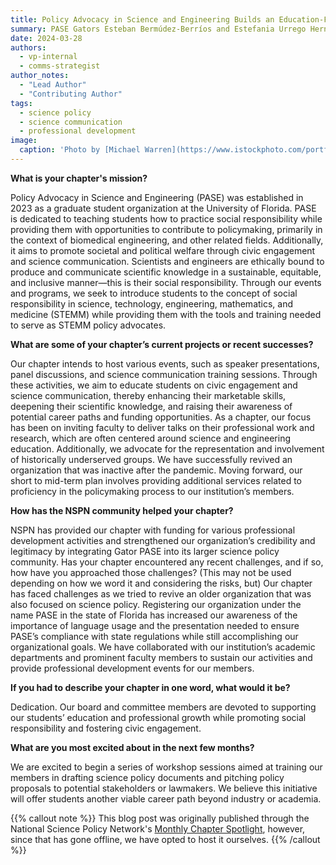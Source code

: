```yaml
---
title: Policy Advocacy in Science and Engineering Builds an Education-Focused Community as a New NSPN Chapter
summary: PASE Gators Esteban Bermúdez-Berríos and Estefania Urrego Hernández were interviewed about our work by NSPN writer Meredith Schmehl!
date: 2024-03-28
authors:
  - vp-internal
  - comms-strategist
author_notes:
  - "Lead Author"
  - "Contributing Author"
tags:
  - science policy
  - science communication
  - professional development
image:
  caption: 'Photo by [Michael Warren](https://www.istockphoto.com/portfolio/MichaelWarrenPix?mediatype=photography)'
---
```


**What is your chapter's mission?**

Policy Advocacy in Science and Engineering (PASE) was established in 2023 as a graduate student organization at the University of Florida. PASE is dedicated to teaching students how to practice social responsibility while providing them with opportunities to contribute to policymaking, primarily in the context of biomedical engineering, and other related fields. Additionally, it aims to promote societal and political welfare through civic engagement and science communication. Scientists and engineers are ethically bound to produce and communicate scientific knowledge in a sustainable, equitable, and inclusive manner—this is their social responsibility. Through our events and programs, we seek to introduce students to the concept of social responsibility in science, technology, engineering, mathematics, and medicine (STEMM) while providing them with the tools and training needed to serve as STEMM policy advocates.

**What are some of your chapter’s current projects or recent successes?**

Our chapter intends to host various events, such as speaker presentations, panel discussions, and science communication training sessions. Through these activities, we aim to educate students on civic engagement and science communication, thereby enhancing their marketable skills, deepening their scientific knowledge, and raising their awareness of potential career paths and funding opportunities. As a chapter, our focus has been on inviting faculty to deliver talks on their professional work and research, which are often centered around science and engineering education. Additionally, we advocate for the representation and involvement of historically underserved groups. We have successfully revived an organization that was inactive after the pandemic. Moving forward, our short to mid-term plan involves providing additional services related to proficiency in the policymaking process to our institution’s members.

**How has the NSPN community helped your chapter?**

NSPN has provided our chapter with funding for various professional development activities and strengthened our organization’s credibility and legitimacy by integrating Gator PASE into its larger science policy community. Has your chapter encountered any recent challenges, and if so, how have you approached those challenges?
(This may not be used depending on how we word it and considering the risks, but) Our chapter has faced challenges as we tried to revive an older organization that was also focused on science policy. 
Registering  our organization under the name PASE in the state of Florida has increased our awareness of the importance of language usage and the presentation needed to ensure PASE’s compliance with state regulations while still accomplishing our organizational goals. We have collaborated with our institution’s academic departments and prominent faculty members to sustain our activities and provide professional development events for our members.

**If you had to describe your chapter in one word, what would it be?**

Dedication. Our board and committee members are devoted to supporting our students’ education and professional growth while promoting social responsibility and fostering civic engagement.

**What are you most excited about in the next few months?**

We are excited to begin a series of workshop sessions aimed at training our members in drafting science policy documents and pitching policy proposals to potential stakeholders or lawmakers. We believe this initiative will offer students another viable career path beyond industry or academia.

{{% callout note %}}
This blog post was originally published through the National Science Policy Network's [Monthly Chapter Spotlight](https://www.scipolnetwork.org/nspn/policy-advocacy-in-science-and-engineering-builds-an-education-focused-community-as-a-new-nspn-chapter/r/recPmaQuTEJJ3rKal), however, since that has gone offline, we have opted to host it ourselves.
{{% /callout %}}

